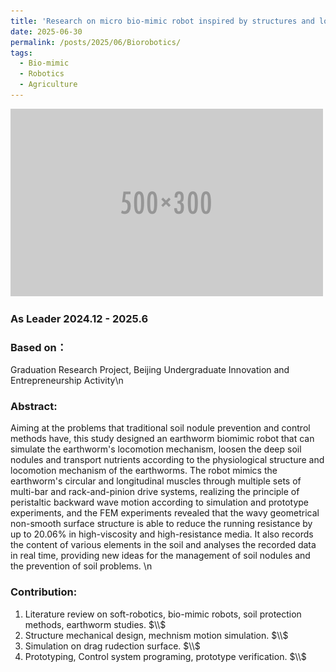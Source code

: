 ```yaml
---
title: 'Research on micro bio-mimic robot inspired by structures and locomotion principles of earthworm'
date: 2025-06-30
permalink: /posts/2025/06/Biorobotics/
tags:
  - Bio-mimic
  - Robotics
  - Agriculture
---
```

<img src='/images/500x300.png'>


### **As Leader**  2024.12 - 2025.6
### **Based on**：
Graduation Research Project, Beijing Undergraduate Innovation and Entrepreneurship Activity\n
### **Abstract**: 
Aiming at the problems that traditional soil nodule prevention and control methods have, this study designed an earthworm biomimic robot that can simulate the earthworm's locomotion mechanism, loosen the deep soil nodules and transport nutrients according to the physiological structure and locomotion mechanism of the earthworms. The robot mimics the earthworm's circular and longitudinal muscles through multiple sets of multi-bar and rack-and-pinion drive systems, realizing the principle of peristaltic backward wave motion according to simulation and prototype experiments, and the FEM experiments revealed that the wavy geometrical non-smooth surface structure is able to reduce the running resistance by up to 20.06% in high-viscosity and high-resistance media. It also records the content of various elements in the soil and analyses the recorded data in real time, providing new ideas for the management of soil nodules and the prevention of soil problems. \n
### **Contribution**:
1) Literature review on soft-robotics, bio-mimic robots, soil protection methods, earthworm studies.    $\\$
2) Structure mechanical design, mechnism motion simulation.    $\\$
3) Simulation on drag rudection surface.    $\\$
4) Prototyping, Control system programing, prototype verification.    $\\$

